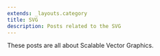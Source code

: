 ```yaml
---
extends: _layouts.category
title: SVG
description: Posts related to the SVG
---
```


These posts are all about Scalable Vector Graphics.
